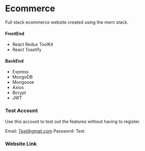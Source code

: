 # Ecommerce

Full stack ecommerce website created using the mern stack.

#### FrontEnd

- React Redux ToolKit
- React Toastify

#### BackEnd

- Express
- MongoDB
- Mongoose
- Axios
- Bcrypt
- JWT

### Test Account

Use this account to test out the features without having to register.

Email: Test@gmail.com
Password: Test

### Website Link
